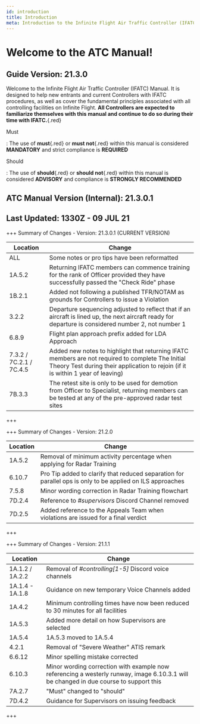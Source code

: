 ```yaml
---
id: introduction
title: Introduction
meta: Introduction to the Infinite Flight Air Traffic Controller (IFATC) Manual.
---
```


# Welcome to the ATC Manual!



## Guide Version: 21.3.0



Welcome to the Infinite Flight Air Traffic Controller (IFATC) Manual. It is designed to help new entrants and current Controllers with IFATC procedures, as well as cover the fundamental principles associated with all controlling facilities on Infinite Flight. **All Controllers are expected to familiarize themselves with this manual and continue to do so during their time with IFATC.**{.red}



Must

: The use of **must**{.red} or **must not**{.red} within this manual is considered **MANDATORY** and strict compliance is **REQUIRED**

Should

: The use of **should**{.red} or **should not**{.red} within this manual is considered **ADVISORY** and compliance is **STRONGLY RECOMMENDED**



## ATC Manual Version (Internal): 21.3.0.1

## Last Updated: 1330Z - 09 JUL 21



+++ Summary of Changes - Version: 21.3.0.1 (CURRENT VERSION)

| Location                | Change                                                       |
| ----------------------- | ------------------------------------------------------------ |
| ALL                     | Some notes or pro tips have been reformatted                 |
| 1A.5.2                  | Returning IFATC members can commence training for the rank of Officer provided they have successfully passed the "Check Ride" phase |
| 1B.2.1                  | Added not following a published TFR/NOTAM as grounds for Controllers to issue a Violation |
| 3.2.2                   | Departure sequencing adjusted to reflect that if an aircraft is lined up, the next aircraft ready for departure is considered number 2, not number 1 |
| 6.8.9                   | Flight plan approach prefix added for LDA Approach           |
| 7.3.2 / 7C.2.1 / 7C.4.5 | Added new notes to highlight that returning IFATC members are not required to complete The Initial Theory Test during their application to rejoin (if it is within 1 year of leaving) |
| 7B.3.3                  | The retest site is only to be used for demotion from Officer to Specialist, returning members can be tested at any of the pre-approved radar test sites |

+++



+++ Summary of Changes - Version: 21.2.0

| Location | Change                                                       |
| -------- | ------------------------------------------------------------ |
| 1A.5.2   | Removal of minimum activity percentage when applying for Radar Training |
| 6.10.7   | Pro Tip added to clarify that reduced separation for parallel ops is only to be applied on ILS approaches |
| 7.5.8    | Minor wording correction in Radar Training flowchart         |
| 7D.2.4   | Reference to *#supervisors* Discord Channel removed          |
| 7D.2.5   | Added reference to the Appeals Team when violations are issued for a final verdict |

+++



+++ Summary of Changes - Version: 21.1.1

| Location        | Change                                                       |
| --------------- | ------------------------------------------------------------ |
| 1A.1.2 / 1A.2.2 | Removal of *#controlling[1-5]* Discord voice channels        |
| 1A.1.4 - 1A.1.8 | Guidance on new temporary Voice Channels added               |
| 1A.4.2          | Minimum controlling times have now been reduced to 30 minutes for all facilities |
| 1A.5.3          | Added more detail on how Supervisors are selected            |
| 1A.5.4          | 1A.5.3 moved to 1A.5.4                                       |
| 4.2.1           | Removal of "Severe Weather" ATIS remark                      |
| 6.6.12          | Minor spelling mistake corrected                             |
| 6.10.3          | Minor wording correction with example now referencing a westerly runway, image 6.10.3.1 will be changed in due course to support this |
| 7A.2.7          | "Must" changed to "should"                                   |
| 7D.4.2          | Guidance for Supervisors on issuing feedback                 |

+++


